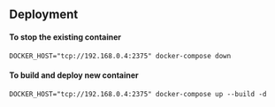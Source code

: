## Deployment
#### To stop the existing container
```
DOCKER_HOST="tcp://192.168.0.4:2375" docker-compose down
```

#### To build and deploy new container
```
DOCKER_HOST="tcp://192.168.0.4:2375" docker-compose up --build -d 
```
